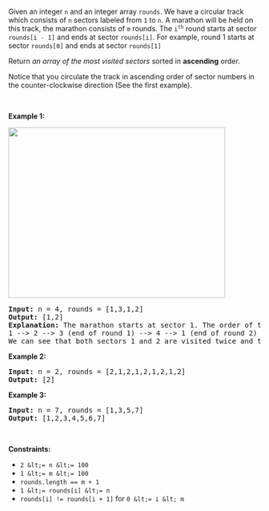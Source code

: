 Given an integer `` n `` and an integer array `` rounds ``.&nbsp;We&nbsp;have a circular track which consists of `` n `` sectors labeled from `` 1 `` to `` n ``. A marathon will be held on this track, the marathon consists of `` m `` rounds. The <code>i<sup>th</sup></code>&nbsp;round starts at sector `` rounds[i - 1] `` and ends at sector `` rounds[i] ``. For example, round 1 starts at sector `` rounds[0] `` and ends at sector `` rounds[1] ``

Return _an array of the most visited sectors_ sorted in __ascending__ order.

Notice that you&nbsp;circulate the track in ascending order of sector numbers in the counter-clockwise direction (See the first example).

&nbsp;

__Example 1:__

<img alt="" src="https://assets.leetcode.com/uploads/2020/08/14/tmp.jpg" style="width: 433px; height: 341px;"/>

<pre>
<strong>Input:</strong> n = 4, rounds = [1,3,1,2]
<strong>Output:</strong> [1,2]
<strong>Explanation:</strong> The marathon starts at sector 1. The order of the visited sectors is as follows:
1 --&gt; 2 --&gt; 3 (end of round 1) --&gt; 4 --&gt; 1 (end of round 2) --&gt; 2 (end of round 3 and the marathon)
We can see that both sectors 1 and 2 are visited twice and they are the most visited sectors. Sectors 3 and 4 are visited only once.</pre>

__Example 2:__

<pre>
<strong>Input:</strong> n = 2, rounds = [2,1,2,1,2,1,2,1,2]
<strong>Output:</strong> [2]
</pre>

__Example 3:__

<pre>
<strong>Input:</strong> n = 7, rounds = [1,3,5,7]
<strong>Output:</strong> [1,2,3,4,5,6,7]
</pre>

&nbsp;

__Constraints:__

*   `` 2 &lt;= n &lt;= 100 ``
*   `` 1 &lt;= m &lt;= 100 ``
*   `` rounds.length == m + 1 ``
*   `` 1 &lt;= rounds[i] &lt;= n ``
*   `` rounds[i] != rounds[i + 1] `` for `` 0 &lt;= i &lt; m ``